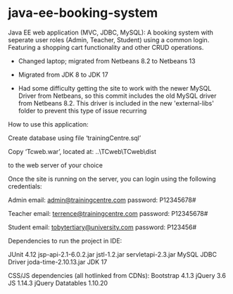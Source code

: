 # java-ee-booking-system
Java EE web application (MVC, JDBC, MySQL): A booking system with seperate user roles (Admin, Teacher, Student) using a common login. Featuring a shopping cart functionality and other CRUD operations.

 - Changed laptop; migrated from Netbeans 8.2 to Netbeans 13

 - Migrated from JDK 8 to JDK 17

 - Had some difficulty getting the site to work with the newer MySQL Driver from Netbeans, so this commit includes the old MySQL driver from Netbeans 8.2. This driver is included in the new 'external-libs' folder to prevent this type of issue recurring

How to use this application:

Create database using file ‘trainingCentre.sql’

Copy ‘Tcweb.war’, located at:
..\TCweb\TCweb\dist

to the web server of your choice

Once the site is running on the server, you can login using the following credentials:

Admin
email:
admin@trainingcentre.com
password:
P12345678#

Teacher
email:
terrence@trainingcentre.com
password:
P12345678#

Student
email:
tobytertiary@university.com
password:
P123456#

Dependencies to run the project in IDE:

JUnit 4.12
jsp-api-2.1-6.0.2.jar
jstl-1.2.jar
servletapi-2.3.jar
MySQL JDBC Driver
joda-time-2.10.13.jar
JDK 17


CSS/JS dependencies (all hotlinked from CDNs):
Bootstrap 4.1.3
jQuery 3.6
JS 1.14.3
jQuery Datatables 1.10.20
